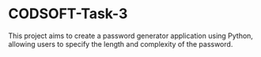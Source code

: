 # CODSOFT-Task-3
This project aims to create a password generator application using Python, allowing users to  specify the length and complexity of the password.
